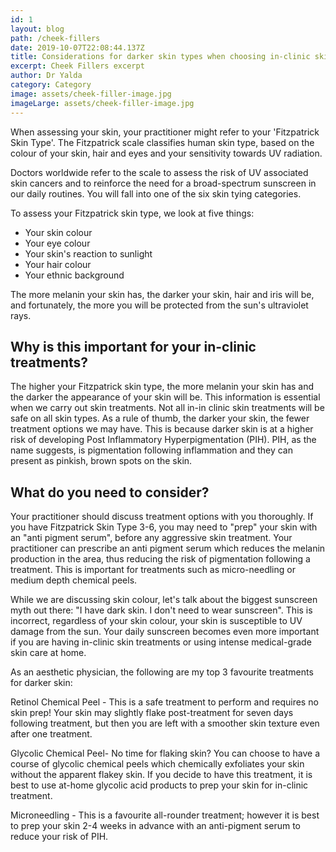```yaml
---
id: 1
layout: blog
path: /cheek-fillers
date: 2019-10-07T22:08:44.137Z
title: Considerations for darker skin types when choosing in-clinic skin treatments
excerpt: Cheek Fillers excerpt
author: Dr Yalda
category: Category
image: assets/cheek-filler-image.jpg
imageLarge: assets/cheek-filler-image.jpg
---
```

When assessing your skin, your practitioner might refer to your 'Fitzpatrick Skin Type'. The Fitzpatrick scale classifies human skin type, based on the colour of your skin, hair and eyes and your sensitivity towards UV radiation.

Doctors worldwide refer to the scale to assess the risk of UV associated skin cancers and to reinforce the need for a broad-spectrum sunscreen in our daily routines. You will fall into one of the six skin tying categories.

To assess your Fitzpatrick skin type, we look at five things:

* Your skin colour
* Your eye colour
* Your skin's reaction to sunlight
* Your hair colour
* Your ethnic background

The more melanin your skin has, the darker your skin, hair and iris will be, and fortunately, the more you will be protected from the sun's ultraviolet rays.

## Why is this important for your in-clinic treatments?

The higher your Fitzpatrick skin type, the more melanin your skin has and the darker the appearance of your skin will be. This information is essential when we carry out skin treatments. Not all in-in clinic skin treatments will be safe on all skin types. As a rule of thumb, the darker your skin, the fewer treatment options we may have. This is because darker skin is at a higher risk of developing Post Inflammatory Hyperpigmentation (PIH). PIH, as the name suggests, is pigmentation following inflammation and they can present as pinkish, brown spots on the skin.

## 

## What do you need to consider?

Your practitioner should discuss treatment options with you thoroughly. If you have Fitzpatrick Skin Type 3-6, you may need to "prep" your skin with an "anti pigment serum", before any aggressive skin treatment. Your practitioner can prescribe an anti pigment serum which reduces the melanin production in the area, thus reducing the risk of pigmentation following a treatment. This is important for treatments such as micro-needling or medium depth chemical peels.

While we are discussing skin colour, let's talk about the biggest sunscreen myth out there: "I have dark skin. I don't need to wear sunscreen". This is incorrect, regardless of your skin colour, your skin is susceptible to UV damage from the sun. Your daily sunscreen becomes even more important if you are having in-clinic skin treatments or using intense medical-grade skin care at home.

As an aesthetic physician, the following are my top 3 favourite treatments for darker skin:

Retinol Chemical Peel - This is a safe treatment to perform and requires no skin prep! Your skin may slightly flake post-treatment for seven days following treatment, but then you are left with a smoother skin texture even after one treatment.

Glycolic Chemical Peel- No time for flaking skin? You can choose to have a course of glycolic chemical peels which chemically exfoliates your skin without the apparent flakey skin. If you decide to have this treatment, it is best to use at-home glycolic acid products to prep your skin for in-clinic treatment.

Microneedling - This is a favourite all-rounder treatment; however it is best to prep your skin 2-4 weeks in advance with an anti-pigment serum to reduce your risk of PIH.
